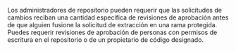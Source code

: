 Los administradores de repositorio pueden requerir que las solicitudes de cambios reciban una cantidad específica de revisiones de aprobación antes de que alguien fusione la solicitud de extracción en una rama protegida. Puedes requerir revisiones de aprobación de personas con permisos de escritura en el repositorio o de un propietario de código designado.
